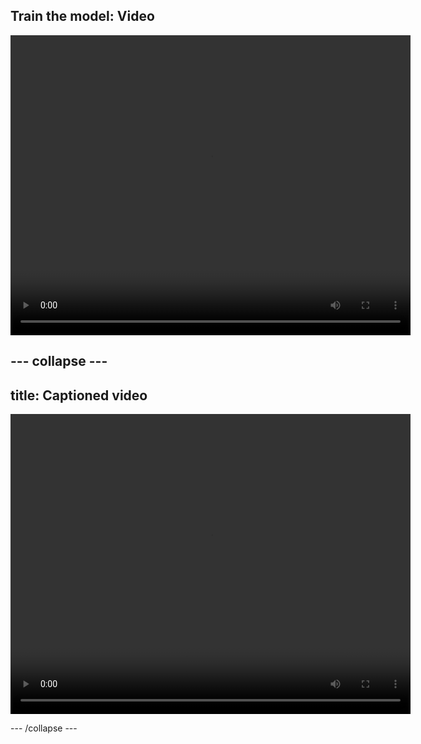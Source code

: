 ## Train the model: Video

<video width="640" height="480" controls>
  <source src="images/teach-a-machine.mp4" type="video/mp4">
Your browser does not support the video tag.
</video>

--- collapse ---
---
title: Captioned video
---

<video width="640" height="480" controls>
  <source src="images/teach-a-machine-captioned.mp4" type="video/mp4">
Your browser does not support the video tag.
</video>

--- /collapse ---